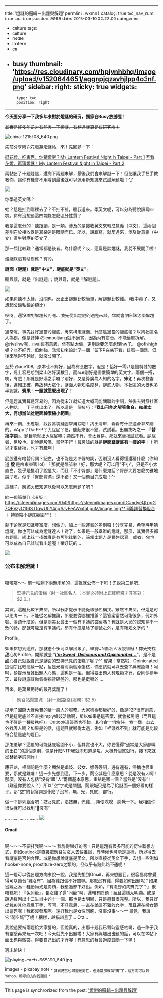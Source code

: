 
---
title: '燈謎的邏輯－出題與解題'
permlink: wxmn4
catalog: true
toc_nav_num: true
toc: true
position: 9999
date: 2018-03-10 02:22:06
categories:
- culture
tags:
- culture
- riddle
- lantern
- cn
- busy
thumbnail: 'https://res.cloudinary.com/hpiynhbhq/image/upload/v1520644651/aggnpjqzavhjlpp4o3nf.png'
sidebar:
    right:
        sticky: true
widgets:
    -
        type: toc
        position: right
---


**今天要分享一下我多年來對於燈謎的研究，獨家在Busy放送喔！**

<del>其實是好多年前才有熱衷一下燈謎，有想過就算是有研究啦！</del>

![china-1215508_640.png](https://res.cloudinary.com/hpiynhbhq/image/upload/v1520644651/aggnpjqzavhjlpp4o3nf.png)


先前分享兩次花燈兼燈謎帖，來！先回顧一下：

[逛花燈，吃東西，你猜燈謎？My Lantern Festival Night in Taipei - Part 1](https://busy.org/@deanliu/my-lantern-festival-night-in-taipei-part-1)
[再看花燈，再猜燈謎！My Lantern Festival Night in Taipei - Part 2](https://busy.org/@deanliu/my-lantern-festival-night-in-taipei-part-2)

兩帖出了十題燈謎，還剩下兩題未解，最後我們會來解謎一下！但先讓我手把手教教你，讓你有機會不用看到最後就可以運用新知識來試試解題啦！^_^

![](https://steemitimages.com/0x0/https://steemitimages.com/DQmdyeQtipgG7QFVzyC1f6SJTqwUGY4ngAavEeAWmfaLpuM/image.png)

你學過英文嗎？

蛤？這是扯到哪裡去了？不扯不扯，聽我道來。學英文呢，可以分為聽說讀寫四塊。你有沒想過這四塊能怎麼區分性質？

我是這麼分的：聽跟讀，是一類，涉及的是接收英文來轉成意義（中文），這兩個差別在於接收器是耳朵還是眼睛而已。所以，說跟寫，就反過來，涉及從意義（中文）產生對應的英文了。

那一類比較難？通常都是後者。為什麼呢？哎，這篇是談燈謎，我就不展開了啦！

燈謎跟這有啥關係？有的。

**謎面（謎題）就是"中文"，謎底就是"英文"。**

聽與讀，就是『出謎題』；說與寫，就是『解謎題』。

![](https://steemitimages.com/0x0/https://steemitimages.com/DQmdyeQtipgG7QFVzyC1f6SJTqwUGY4ngAavEeAWmfaLpuM/image.png)

如果你聽不太懂，沒關係。反正出謎題比較簡單，解謎題比較難。（我中毒了，又想起公鑰私鑰的類比）

哎呀，還沒說到解題技巧呢... 我先從出燈謎的過程來談，你就會明白該怎麼解題了。

通常呢，事先找好適當的謎底，再來構思謎面。什麼是適當的謎底呢？以猜社區名人為例，像是詩神 @lemooljiang就不適當，因為內有拼音，不能簡單拆解。 @rivalhw呢，rival雖有意義，但有點太偏，更別說要怎麼處理hw了。 @oflyhigh呢？也不好弄，但勉強，我當初來設計了一個「留下P在底下看」這麼一個題，但後來覺得不夠好，就沒公開了。

至於 @ace108，原本也不夠好，因為有長數字。但是！恰好一零八是蠻特殊的數字，馬上容易想到梁山泊好漢數目。而ace剛好是個蠻簡單的英文字，兩個一搭，咦，有戲！那就是好漢之手囉？剛好，又是算廣為人知的名字，**宋江**！再次檢查後，邏輯正確，典故夠大眾化，謎面人物知名度夠，謎底人物，本社區的大概也多半認識。**賓果！一題就這麼出現了！**

但這題其實算是容易的，因為從宋江就知道大概可能關聯的字詞，然後去對照社區人物誌，一下子就出來了。所以這是一個技巧：『**找出可能之解答集合，如果太大，再想辦法從謎面線索縮小範圍**』

再來一例。出題啦，找找區塊鏈圈常用語吧！找出清單，看看有什麼適合拿來猜的。dApp？Da-P-P？大屁屁？嗯，聽起來很不錯，試試看。出題技巧之一：『**替換字詞**』。題目能就出大屁屁嗎？顯然不行，會太容易。那就來替換試試看。屁屁者，屁股也。能說屁股嗎，當然不行！最忌諱的就是**謎面跟謎底有一樣的字**！！所以才要替換，也才有趣啊！

屁股還有啥替代詞？記住，也不能是太冷僻的詞，否則沒人看得懂還猜什麼（你知道 **腚**
 是啥東東嗎 lol）？那就是臀部啦！好，那大呢？可以用"不小"，只是不小太直白，幾乎是擺明了說是大，而且『不小臀部』是什麼鬼話？臀部大要怎麼文雅地說？嗯，似乎『臀部豐滿』還不錯！又一個題目完成啦！^^

這樣子，應該大概知道以後可以怎麼解題了吧？

給一個簡單TL;DR版：https://steemitimages.com/0x0/https://steemitimages.com/DQmdyeQtipgG7QFVzyC1f6SJTqwUGY4ngAavEeAWmfaLpuM/image.png**同義詞替換組合 ＋ 持續縮小謎底範圍**！！

剩下的就是知識豐富度，想像力，加上一些運氣的差別囉！分享完畢，希望明年猜燈謎，你也可以成為燈謎達人！對了，如果是一般舉辦的燈謎，那麼，其實很多都有題庫，網上找一找確實是有可能找到的，端賴出題方是否夠認真... 或者，你也可以成為自已試試看出題喔！蠻好玩的... 

![](https://steemitimages.com/0x0/https://steemitimages.com/DQmdyeQtipgG7QFVzyC1f6SJTqwUGY4ngAavEeAWmfaLpuM/image.png)

### 公布未解燈謎！

<br>噹噹噹～～ 前一帖剩下兩題未解的，這裡就公佈一下吧！先說第三題吧...

>堅持己見的蛋糕（射一社區名人 ；本題必須附上正確解釋才算答對；$2.0。）

其實，這題比較不典型，所以我才提示不能從帳號名稱找。雖然不典型，但還是可以思考一下。不能從名稱推論，那麼要從哪裡推論？這答案當然可能很多，例如外號、事蹟什麼的，但是劉美女會出一個有爭議的答案嗎？也就是大家的認知是不一致的話，那就可能是有爭議的。那有什麼是除了帳號之外，是有確定文字的？

Profile。

如果你想到這裡，那就差不多可以解出來了。畢竟CN區名人沒幾個呀！你先找找甜心的Profile，開頭就是 "***[I'm Sweet, Delicious and Opinionated...](https://steemit.com/@sweetsssj)***"，是不是甜心自己就說自己是謎面的堅持己見的蛋糕了呢？^^ 賓果！當然啦，Opinionated這個字比較高級一點，但是光看前兩個跟蛋糕，你應該就可以去查字典確認囉！呵呵，從提示反推出題人心態，這也是一招。但得要出題人夠規範才行，否則你猜半天，最後謎底讓你氣得摔背砸盤的，那也是挺嘔的 ...

再來，是萬眾期待的最高獎題了！

>應召站鬧空城 （射一網路(絡)服務；$2.5）

提示了國際大廠免費的給一般人的服務。大家猜得都蠻好的，像是P2P很有創意，但是這謎底並不直接imply娼妓活動啊，所以如果是這答案，就會被罵吧（而且這也不算是一種服務吧）。Outlook這答案也不錯，且符合一切條件，但一樣，出去外找客人嗎？如果是的話，這題目就顯得太過，例如『裡頭找不到』就可能是比較符合這謎底的題目。

那怎麼解？這題的可能謎底範圍不小，但其實也不大，你要懂得“通常是大家都叫的出口”的這個原則，像是什麼NTP我就不知道是啥。大概有個底就行，接下來就從替換字詞開始！

應召站，相關詞是什麼？顯然是娼妓、妓女、嫖等等詞，還有還有，俗稱也很重要，那就是雞囉！這一步先想到這。下一步，鬧空城是什麼意思？就是沒有人啊！那麼，沒有人包括”沒有“跟”人“兩個基本意思，重點是哪一個？當然是”沒有“！（難道你要說人？）所以”空“字就是關鍵，鬧跟城只是為了給謎面一個好看的樣子。那“空”的替換詞是什麼？沒有，無，光，見底... 都行。

做一下排列組合吧：妓女見底，娼妓無，光雞.... 隨便唸唸，感覺一下。我相信你很快就可以找到“🐔沒有”

....
.....
......
.........
![](https://steemitimages.com/0x0/https://steemitimages.com/DQmdyeQtipgG7QFVzyC1f6SJTqwUGY4ngAavEeAWmfaLpuM/image.png)

#### Gmail

<br>啊～～～不要打我啊～～～ 我覺得蠻好的呢！只是這題有很多可能的衍生聯想方式，例如outlook是直接把應召站沒人去做推論，有時候也可能是這樣，所以得去看謎底是否夠合理。或是你想說謎底是英文，所以直接從英文下手，去想一些例如hooker-none, prostitute-zero之類的，但似乎有點此路不通呢！

這一題可以從出題方向來說一說。我是先想到Gmail，再來想題目。很容易你會覺得可以諧音“雞沒有”，因為雞跟信不好關聯。那麼沒有雞，得要如何出題呢？如果從雞之為一種動物或是肉類，我想過都不好出。例如，『有翅膀的肉賣完了？』很糟糕吧！『兔同籠』，都沒雞了還"同籠"啊，邏輯有問題！而且這樣太明顯。或是跳過雞列出十二生肖中的十一個，那也是太明顯，只是邏輯很完整。所以，我只好從雞的其他意思下手，呵呵，不好意思，一直在說這不雅的文字，而且還在婦女節出這題呢！我都沒發現呢。還好我也是女性同胞，沒事沒事～～^^ 畢竟，我讓它“鬧空城”了呢！糟糕，越描越黑了... Orz... 

我說過要補兩題給大家猜的，但說真的，出那十題我已暫時靈感枯竭，過一陣子我有靈感再來玩一次吧！今天就先不出題啦！大家有興趣出出題的話，可以在本帖下面出題與徵答。得要自己出的才行喔！有意思的我會適度鼓勵一下喔！

週末愉快！

![playing-cards-665390_640.jpg](https://res.cloudinary.com/hpiynhbhq/image/upload/v1520648135/qhsg8tk6gr1xp9xli2ma.jpg)

images - pixabay
note - <sub>其實應召也可能是男性，但通常那就叫“鴨”了，這方向可以朝Yahoo，鴨呼的方向找題目？</sub>



- - -

This page is synchronized from the post: ['燈謎的邏輯－出題與解題'](https://steemit.com/@deanliu/wxmn4)
